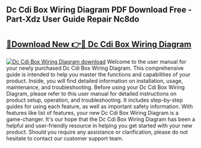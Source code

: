 ## Dc Cdi Box Wiring Diagram PDF Download Free - Part-Xdz User Guide Repair Nc8do

# <h2><a href="http://dfq6xvk.blite.top/?on=Dc+Cdi+Box+Wiring+Diagram">🔗Download New 👉🔴 Dc Cdi Box Wiring Diagram</a></h2>

[![Dc Cdi Box Wiring Diagram download](https://i.imgur.com/lujVjoI.png)](http://dfq6xvk.blite.top/?on=Dc+Cdi+Box+Wiring+Diagram)
Welcome to the user manual for your newly purchased Dc Cdi Box Wiring Diagram. This comprehensive guide is intended to help you master the functions and capabilities of your product. Inside, you will find detailed information on installation, usage, maintenance, and troubleshooting. Before using your Dc Cdi Box Wiring Diagram, please refer to this user manual for detailed instructions on product setup, operation, and troubleshooting. It includes step-by-step guides for using each feature, as well as important safety information. With features like list of features, your new Dc Cdi Box Wiring Diagram is a game-changer. It's our hope that the Dc Cdi Box Wiring Diagram has been a helpful and user-friendly resource in helping you get started with your new product. Should you require any assistance or clarification, please do not hesitate to contact our customer support team.
